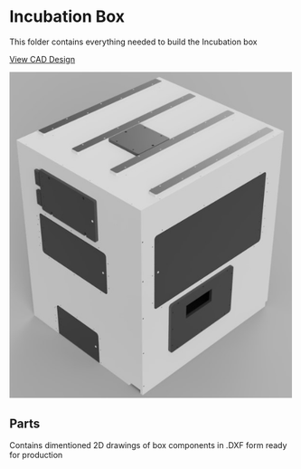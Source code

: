 # Incubation Box

This folder contains everything needed to build the Incubation box

<a href="https://a360.co/38g8Djh">View CAD Design</a>

<img src="../Images/Incubation-Box.jpg" width="500">

## Parts

Contains dimentioned 2D drawings of box components in .DXF form ready for production

